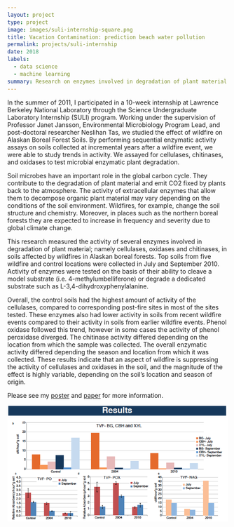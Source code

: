 ```yaml
---
layout: project
type: project
image: images/suli-internship-square.png
title: Vacation Contamination: prediction beach water pollution 
permalink: projects/suli-internship
date: 2018
labels:
  - data science
  - machine learning
summary: Research on enzymes involved in degradation of plant material in soils affected by Alaskan wildfires.
---
```


In the summer of 2011, I participated in a 10-week internship at Lawrence Berkeley National Laboratory through the Science Undergraduate Laboratory Internship (SULI) program. Working under the supervision of Professor Janet Jansson, Environmental Microbiology Program Lead, and post-doctoral researcher Neslihan Tas, we studied the effect of wildfire on Alaskan Boreal Forest Soils. By performing sequential enzymatic activity assays on soils collected at incremental years after a wildfire event, we were able to study trends in activity. We assayed for cellulases, chitinases, and oxidases to test microbial enzymatic plant degradation.


Soil microbes have an important role in the global carbon cycle. They contribute to the degradation of plant material and emit CO2 fixed by plants back to the atmosphere. The activity of extracellular enzymes that allow them to decompose organic plant material may vary depending on the conditions of the soil environment. Wildfires, for example, change the soil structure and chemistry. Moreover, in places such as the northern boreal forests they are expected to increase in frequency and severity due to global climate change.

This research measured the activity of several enzymes involved in degradation of plant material; namely cellulases, oxidases and chitinases, in soils affected by wildfires in Alaskan boreal forests. Top soils from five wildfire and control locations were collected in July and September 2010. Activity of enzymes were tested on the basis of their ability to cleave a model substrate (i.e. 4-methylumbelliferone) or degrade a dedicated substrate such as L-3,4-dihydroxyphenylalanine.

Overall, the control soils had the highest amount of activity of the cellulases, compared to corresponding post-fire sites in most of the sites tested. These enzymes also had lower activity in soils from recent wildfire events compared to their activity in soils from earlier wildfire events. Phenol oxidase followed this trend, however in some cases the activity of phenol peroxidase diverged. The chitinase activity differed depending on the location from which the sample was collected. The overall enzymatic activity differed depending the season and location from which it was collected. These results indicate that an aspect of wildfire is suppressing the activity of cellulases and oxidases in the soil, and the magnitude of the effect is highly variable, depending on the soil’s location and season of origin.

Please see my [poster](../resources/suli-poster.pdf) and [paper](../resources/suli-paper.pdf) for more information.

<img class="ui image" src="../images/suli-results.png">
